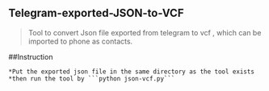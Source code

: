 ## Telegram-exported-JSON-to-VCF
>Tool to convert Json file exported from telegram to vcf , which can be imported to phone as contacts.

##Instruction
```
*Put the exported json file in the same directory as the tool exists
*then run the tool by ```python json-vcf.py```
```
